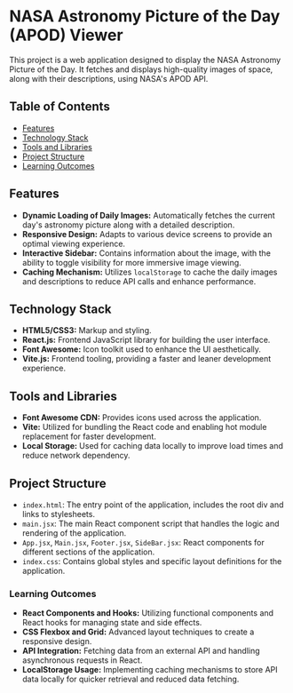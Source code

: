 # NASA Astronomy Picture of the Day (APOD) Viewer

This project is a web application designed to display the NASA Astronomy Picture of the Day. It fetches and displays high-quality images of space, along with their descriptions, using NASA's APOD API.

## Table of Contents

- [Features](#features)
- [Technology Stack](#technology-stack)
- [Tools and Libraries](#tools-and-libraries)
- [Project Structure](#project-structure)
- [Learning Outcomes](#learning-outcomes)

## Features

- **Dynamic Loading of Daily Images:** Automatically fetches the current day's astronomy picture along with a detailed description.
- **Responsive Design:** Adapts to various device screens to provide an optimal viewing experience.
- **Interactive Sidebar:** Contains information about the image, with the ability to toggle visibility for more immersive image viewing.
- **Caching Mechanism:** Utilizes `localStorage` to cache the daily images and descriptions to reduce API calls and enhance performance.

## Technology Stack

- **HTML5/CSS3:** Markup and styling.
- **React.js:** Frontend JavaScript library for building the user interface.
- **Font Awesome:** Icon toolkit used to enhance the UI aesthetically.
- **Vite.js:** Frontend tooling, providing a faster and leaner development experience.

## Tools and Libraries

- **Font Awesome CDN:** Provides icons used across the application.
- **Vite:** Utilized for bundling the React code and enabling hot module replacement for faster development.
- **Local Storage:** Used for caching data locally to improve load times and reduce network dependency.

## Project Structure

- `index.html`: The entry point of the application, includes the root div and links to stylesheets.
- `main.jsx`: The main React component script that handles the logic and rendering of the application.
- `App.jsx`, `Main.jsx`, `Footer.jsx`, `SideBar.jsx`: React components for different sections of the application.
- `index.css`: Contains global styles and specific layout definitions for the application.

### Learning Outcomes

- **React Components and Hooks:** Utilizing functional components and React hooks for managing state and side effects.
- **CSS Flexbox and Grid:** Advanced layout techniques to create a responsive design.
- **API Integration:** Fetching data from an external API and handling asynchronous requests in React.
- **LocalStorage Usage:** Implementing caching mechanisms to store API data locally for quicker retrieval and reduced data fetching.
